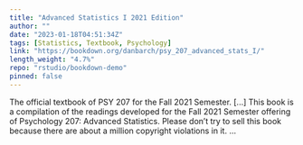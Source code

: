 ```yaml
---
title: "Advanced Statistics I 2021 Edition"
author: ""
date: "2023-01-18T04:51:34Z"
tags: [Statistics, Textbook, Psychology]
link: "https://bookdown.org/danbarch/psy_207_advanced_stats_I/"
length_weight: "4.7%"
repo: "rstudio/bookdown-demo"
pinned: false
---
```


The official textbook of PSY 207 for the Fall 2021 Semester. [...] This book is a compilation of the readings developed for the Fall 2021 Semester offering of Psychology 207: Advanced Statistics. Please don’t try to sell this book because there are about a million copyright violations in it. ...
